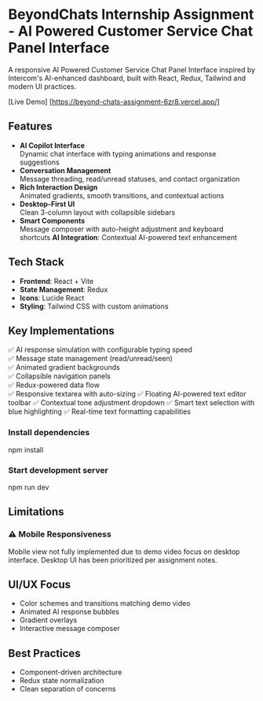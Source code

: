 # BeyondChats Internship Assignment - AI Powered Customer Service Chat Panel Interface

A responsive AI Powered Customer Service Chat Panel Interface inspired by Intercom's AI-enhanced dashboard, built with React, Redux, Tailwind and modern UI practices.

[Live Demo] [https://beyond-chats-assignment-6zr8.vercel.app/]

## Features
- **AI Copilot Interface**  
  Dynamic chat interface with typing animations and response suggestions
- **Conversation Management**  
  Message threading, read/unread statuses, and contact organization
- **Rich Interaction Design**  
  Animated gradients, smooth transitions, and contextual actions
- **Desktop-First UI**  
  Clean 3-column layout with collapsible sidebars
- **Smart Components**  
  Message composer with auto-height adjustment and keyboard shortcuts
  **AI Integration**: Contextual AI-powered text enhancement

## Tech Stack
- **Frontend**: React + Vite
- **State Management**: Redux
- **Icons**: Lucide React
- **Styling**: Tailwind CSS with custom animations

## Key Implementations
✅ AI response simulation with configurable typing speed  
✅ Message state management (read/unread/seen)  
✅ Animated gradient backgrounds  
✅ Collapsible navigation panels  
✅ Redux-powered data flow  
✅ Responsive textarea with auto-sizing 
✅ Floating AI-powered text editor toolbar
✅ Contextual tone adjustment dropdown
✅ Smart text selection with blue highlighting
✅ Real-time text formatting capabilities 


### Install dependencies
npm install

### Start development server
npm run dev

## Limitations
### ⚠️ Mobile Responsiveness
Mobile view not fully implemented due to demo video focus on desktop interface. Desktop UI has been prioritized per assignment notes.

## UI/UX Focus
- Color schemes and transitions matching demo video
- Animated AI response bubbles
- Gradient overlays
- Interactive message composer

## Best Practices
- Component-driven architecture
- Redux state normalization
- Clean separation of concerns
